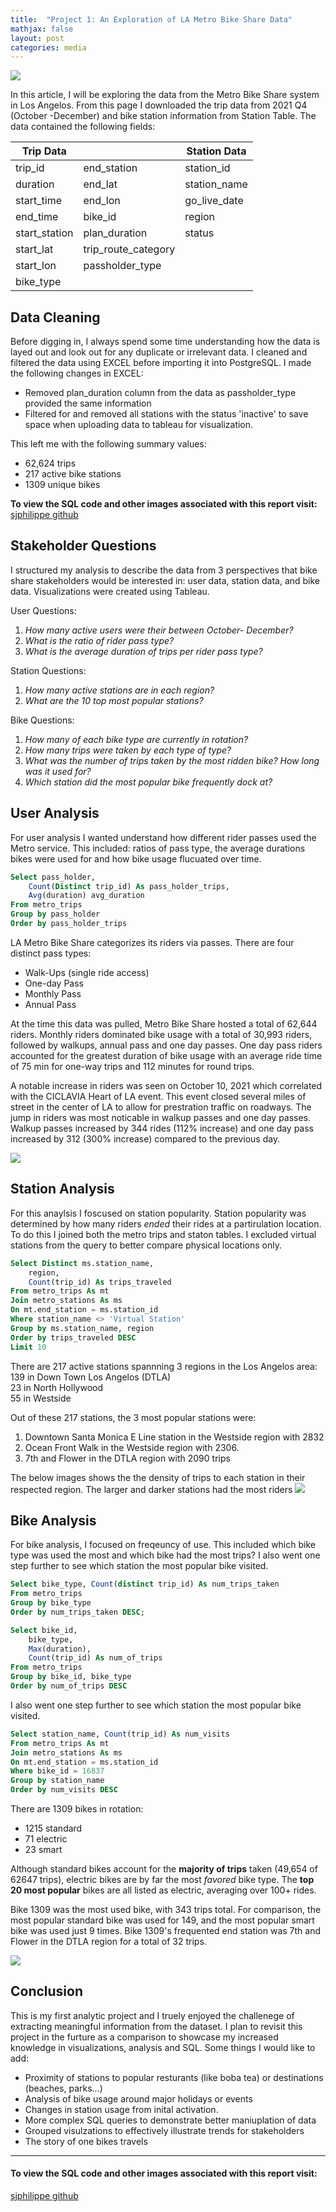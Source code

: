 ```yaml
---
title:  "Project 1: An Exploration of LA Metro Bike Share Data"
mathjax: false
layout: post
categories: media
---
```


![](/assets/img/logo.png)

In this article, I will be exploring the data from the Metro Bike Share system in Los Angelos. From this page I downloaded the trip data from 2021 Q4 (October -December) and bike station information from Station Table. The data contained the following fields: 


|Trip Data| | Station Data|
|---------|-|-------------|
|trip_id| end_station |station_id|
|duration|end_lat |station_name|
|start_time| end_lon|go_live_date|
|end_time| bike_id|region |
|start_station|plan_duration |status|
|start_lat|trip_route_category |
|start_lon|passholder_type |
|bike_type|

## Data Cleaning
Before digging in, I always spend some time understanding how the data is layed out and look out for any duplicate or irrelevant data. I cleaned and filtered the data using EXCEL before importing it into PostgreSQL. I made the following changes in EXCEL:
- Removed plan_duration column from the data as passholder_type provided the same information
- Filtered for and removed all stations with the status 'inactive' to save space when uploading data to tableau for visualization. 

This left me with the following summary values:

- 62,624 trips
- 217 active bike stations
- 1309 unique bikes

**To view the SQL code and other images associated with this report visit:**
[sjphilippe github](https://github.com/sjphilippe/Project1)

## Stakeholder Questions
I structured my analysis to describe the data from 3 perspectives that bike share stakeholders would be interested in: user data, station data, and bike data. Visualizations were created using Tableau. 

User Questions:
1. *How many active users were their between October- December?*
2. *What is the ratio of rider pass type?*
3. *What is the average duration of trips per rider pass type?*

Station Questions:
1. *How many active stations are in each region?*
2. *What are the 10 top most popular stations?*

Bike Questions:  
1. *How many of each bike type are currently in rotation?*
2. *How many trips were taken by each type of type?*
3. *What was the number of trips taken by the most ridden bike?  How long was it used for?*
4. *Which station did the most popular bike frequently dock at?* 

## User Analysis 
For user analysis I wanted understand how different rider passes used the Metro service. This included: ratios of pass type, the average durations bikes were used for and how bike usage flucuated over time. 

```SQL
Select pass_holder, 
	Count(Distinct trip_id) As pass_holder_trips,
	Avg(duration) avg_duration
From metro_trips
Group by pass_holder
Order by pass_holder_trips
```

LA Metro Bike Share categorizes its riders via passes. There are four distinct pass types: 
- Walk-Ups (single ride access)
- One-day Pass
- Monthly Pass
- Annual Pass

At the time this data was pulled, Metro Bike Share hosted a total of 62,644 riders. Monthly riders dominated bike usage with a total of 30,993 riders, followed by walkups, annual pass and one day passes. One day pass riders accounted for the greatest duration of bike usage with an average ride time of 75 min for one-way trips and 112 minutes for round trips.

A notable increase in riders was seen on October 10, 2021 which correlated with the CICLAVIA Heart of LA event. This event closed several miles of street in the center of LA to allow for prestration traffic on roadways. The jump in riders was most noticable in walkup passes and one day passes. Walkup passes increased by 344 rides (112% increase) and one day pass increased by 312 (300% increase) compared to the previous day.

![](/assets/img/RiderDash.jpg)

## Station Analysis 

For this anaylsis I foscused on station popularity. Station popularity was determined by how many riders *ended* their rides at a partirulation location. To do this I joined both the metro trips and staton tables. I excluded virtual stations from the query to better compare physical locations only. 

```SQL
Select Distinct ms.station_name, 
	region, 
	Count(trip_id) As trips_traveled
From metro_trips As mt
Join metro_stations As ms
On mt.end_station = ms.station_id
Where station_name <> 'Virtual Station'
Group by ms.station_name, region
Order by trips_traveled DESC
Limit 10
```
There are 217 active stations spannning 3 regions in the Los Angelos area: <br/>
139 in Down Town Los Angelos (DTLA) <br/>
23 in North Hollywood <br/>
55 in Westside <br/>

Out of these 217 stations, the 3 most popular stations were: <br/>
1. Downtown Santa Monica E Line station in the Westside region with 2832 
2. Ocean Front Walk in the Westside region with 2306.
3. 7th and Flower in the DTLA region with 2090 trips 

The below images shows the the density of trips to each station in their respected region. The larger and darker stations had the most riders
![](/assets/img/StationRegion.jpg)


## Bike Analysis 
For bike analysis, I focused on freqeuncy of use. This included which bike type was used the most and which bike had the most trips? I also went one step further to see which station the most popular bike visited. 


```SQL
Select bike_type, Count(distinct trip_id) As num_trips_taken
From metro_trips
Group by bike_type
Order by num_trips_taken DESC;

Select bike_id, 
	bike_type, 
	Max(duration), 
	Count(trip_id) As num_of_trips
From metro_trips
Group by bike_id, bike_type
Order by num_of_trips DESC
```
I also went one step further to see which station the most popular bike visited. 

```SQL
Select station_name, Count(trip_id) As num_visits
From metro_trips As mt
Join metro_stations As ms
On mt.end_station = ms.station_id
Where bike_id = 16837
Group by station_name
Order by num_visits DESC
```
There are 1309 bikes in rotation: 
- 1215 standard
- 71 electric
- 23 smart


Although standard bikes account for the **majority of trips** taken (49,654 of 62647 trips), electric bikes are by far the most *favored* bike type. The **top 20 most popular** bikes are all listed as electric, averaging over 100+ rides.

Bike 1309 was the most used bike, with 343 trips total. For comparison, the most popular standard bike was used for 149, and the most popular smart bike was used just 9 times.
Bike 1309's frequented end station was 7th and Flower in the DTLA region for a total of 32 trips. 

![](/assets/img/BikesAna.png)

## Conclusion

This is my first analytic project and I truely enjoyed the challenege of extracting meaningful information from the dataset.  I plan to revisit this project in the furture as a comparison to showcase my increased knowledge in visualizations, analysis and SQL. Some things I would like to add:

- Proximity of stations to popular resturants (like boba tea) or destinations (beaches, parks...)
- Analysis of bike usage around major holidays or events 
- Changes in station usage from inital activation. 
- More complex SQL queries to demonstrate better maniuplation of data
- Grouped visulzations to effectively illustrate trends for stakeholders
- The story of one bikes travels

---

#### To view the SQL code and other images associated with this report visit:
[sjphilippe github](https://github.com/sjphilippe/Project1)


